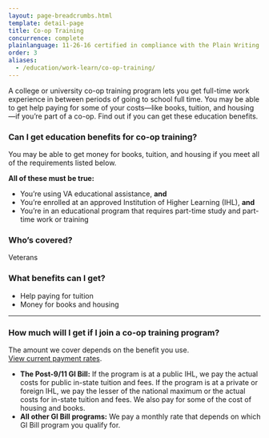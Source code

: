 ```yaml
---
layout: page-breadcrumbs.html
template: detail-page
title: Co-op Training
concurrence: complete
plainlanguage: 11-26-16 certified in compliance with the Plain Writing Act
order: 3
aliases:
  - /education/work-learn/co-op-training/
---
```


<div class="va-introtext">

A college or university co-op training program lets you get full-time work experience in between periods of going to school full time. You may be able to get help paying for some of your costs—like books, tuition, and housing—if you’re part of a co-op. Find out if you can get these education benefits.

</div>


<div class="feature" markdown="1">

### Can I get education benefits for co-op training?

You may be able to get money for books, tuition, and housing if you meet all of the requirements listed below.

**All of these must be true:**

- You’re using VA educational assistance, **and**
- You’re enrolled at an approved Institution of Higher Learning (IHL), **and**
- You’re in an educational program that requires part-time study and part-time work or training

### Who’s covered?
Veterans
</div>


### What benefits can I get?

- Help paying for tuition
- Money for books and housing 

-----

### How much will I get if I join a co-op training program?

The amount we cover depends on the benefit you use. <br>
[View current payment rates](https://www.benefits.va.gov/gibill/resources/benefits_resources/rate_tables.asp).

- **The Post-9/11 GI Bill:** If the program is at a public IHL, we pay the actual costs for public in-state tuition and fees. If the program is at a private or foreign IHL, we pay the lesser of the national maximum or the actual costs for in-state tuition and fees. We also pay for some of the cost of housing and books.
- **All other GI Bill programs:** We pay a monthly rate that depends on which GI Bill program you qualify for. 

